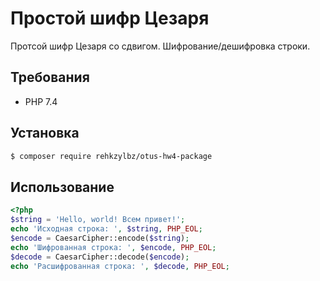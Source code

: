 # Простой шифр Цезаря

Протсой шифр Цезаря со сдвигом.
Шифрование/дешифровка строки.

## Требования

- PHP 7.4

## Установка

```bash
$ composer require rehkzylbz/otus-hw4-package
```

## Использование

```php
<?php
$string = 'Hello, world! Всем привет!';
echo 'Исходная строка: ', $string, PHP_EOL;
$encode = CaesarCipher::encode($string);
echo 'Шифрованная строка: ', $encode, PHP_EOL;
$decode = CaesarCipher::decode($encode);
echo 'Расшифрованная строка: ', $decode, PHP_EOL; 
```